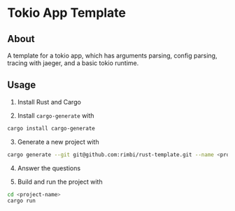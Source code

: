 # Tokio App Template

## About

A template for a tokio app, which has arguments parsing, config parsing, tracing with jaeger, and a basic tokio runtime.

## Usage

1. Install Rust and Cargo

2. Install `cargo-generate` with

```bash
cargo install cargo-generate
```

3. Generate a new project with

```bash
cargo generate --git git@github.com:rimbi/rust-template.git --name <project-name>
```

4. Answer the questions

5. Build and run the project with

```bash
cd <project-name>
cargo run
```
